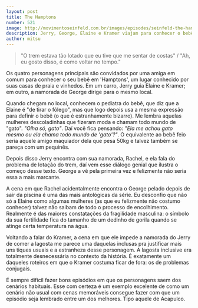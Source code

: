 ```yaml
---
layout: post
title: The Hamptons
number: 521
image: http://movimentoseinfeld.com.br/images/episodes/seinfeld-the-hamptons.jpg
description: Jerry, George, Elaine e Kramer viajam para conhecer o bebê recém-nascido de uma amiga.
author: mitsu
---
```


> "O trem estava tão lotado que eu tive que me sentar de costas" / "Ah, eu gosto disso, é como voltar no tempo."

Os quatro personagens principais são convidados por uma amiga em comum para conhecer o seu bebê em 'Hamptons', um lugar conhecido por suas casas de praia e vinhedos. Em um carro, Jerry guia Elaine e Kramer; em outro, a namorada de George dirige para o mesmo local.

Quando chegam no local, conhecem o pediatra do bebê, que diz que a Elaine é "de tirar o fôlego", mas que logo depois usa a mesma expressão para definir o bebê (o que é estranhamente bizarro). Me lembra aquelas mulheres descoladinhas que fizeram moda e chamam todo mundo de "gato". *"Olha só, gato"*. Daí você fica pensando: *"Ela me achou gato mesmo ou ela chama todo mundo de 'gato'?"*. O equivalente ao bebê feio seria aquele amigo maquiador dela que pesa 50kg e talvez também se pareça com um pequinês.

Depois disso Jerry encontra com sua namorada, Rachel, e ela fala do problema de lotação do trem, daí vem esse diálogo genial que ilustra o começo desse texto. George a vê pela primeira vez e felizmente não seria essa a mais marcante.

A cena em que Rachel acidentalmente encontra o George pelado depois de sair da piscina é uma das mais antológicas da série. Eu desconfio que não só a Elaine como algumas mulheres (as que eu felizmente não costumo conhecer) talvez não saibam de todo o processo de encolhimento. Realmente é das maiores constatações da fragilidade masculina: o símbolo da sua fertilidade fica do tamanho de um dedinho de gorila quando se atinge certa temperatura na água.

Voltando a falar do Kramer, a cena em que ele impede a namorada do Jerry de comer a lagosta me parece uma daquelas inclusas pra justificar mais uns tiques usuais e a estranheza desse personagem. A lagosta inclusive era totalmente desnecessária no contexto da história. É exatamente um daqueles roteiros em que o Kramer costuma ficar de fora: os de problemas conjugais.

É sempre difícil fazer bons episódios em que os personagens saem dos cenários habituais. Esse com certeza é um exemplo excelente de como um cenário não usual com cenas memoráveis consegue fazer com que um episódio seja lembrado entre um dos melhores. Tipo aquele de Acapulco.